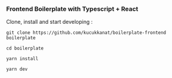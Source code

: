 ### Frontend Boilerplate with Typescript + React

Clone, install and start developing : 

```
git clone https://github.com/kucukkanat/boilerplate-frontend boilerplate

cd boilerplate

yarn install 

yarn dev

```

